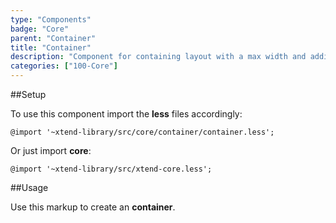 ```yaml
---
type: "Components"
badge: "Core"
parent: "Container"
title: "Container"
description: "Component for containing layout with a max width and adding spacing on the side."
categories: ["100-Core"]
---
```


##Setup

To use this component import the **less** files accordingly:

```less
@import '~xtend-library/src/core/container/container.less';
```

Or just import **core**:

```less
@import '~xtend-library/src/xtend-core.less';
```

##Usage

Use this markup to create an **container**.

<script type="text/plain" class="language-markup">
  <div class="container">
    <!-- content -->
  </div>
</script>
